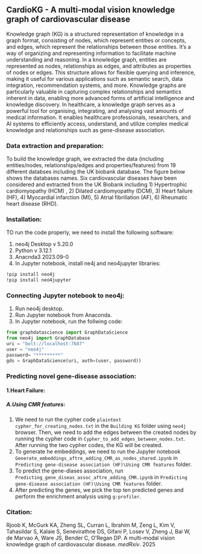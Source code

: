 ## CardioKG - A multi-modal vision knowledge graph of cardiovascular disease
Knowledge graph (KG) is a structured representation of knowledge in a graph format, consisting of nodes, which represent entities or concepts, and edges, which represent the relationships between those entities. It’s a way of organizing and representing information to facilitate machine understanding and reasoning. In a knowledge graph, entities are represented as nodes, relationships as edges, and attributes as properties of nodes or edges. This structure allows for flexible querying and inference, making it useful for various applications such as semantic search, data integration, recommendation systems, and more. Knowledge graphs are particularly valuable in capturing complex relationships and semantics inherent in data, enabling more advanced forms of artificial intelligence and knowledge discovery. In healthcare, a knowledge graph serves as a powerful tool for organising, integrating, and analysing vast amounts of medical information. It enables healthcare professionals, researchers, and AI systems to efficiently access, understand, and utilize complex medical knowledge and relationships such as gene-disease association. 

### Data extraction and preparation:
To build the knowledge graph, we extracted the data (including entities/nodes, relationships/edges and properties/features) from 19 different databses including the UK biobank database. The figure below shows the databases names. Six cardiovascular diseases have been considered and extracted from the UK Biobank including 1) Hypertrophic cardiomyopathy (HCM) , 2) Dilated cardiomyopathy (DCM), 3) Heart failure (HF), 4) Myocardial infarction (MI), 5) Atrial fibrillation (AF), 6) Rheumatic heart disease (RHD).
<br/>
### Installation:
TO run the code properly, we need to install the following software:
<br/>
1. neo4j Desktop v 5.20.0
2. Python v 3.12.1
3. Anacnda3 2023.09-0
4. In Jupyter notebook, install ne4j and neo4jupyter libraries:
   
```bash
!pip install neo4j
!pip install neo4jupyter
```
### Connecting Jupyter notebook to neo4j:
1. Run neo4j desktop.
2. Run Jupyter notebook from Anaconda.
3. In Jupyter notebook, run the follwing code:
 ```python
from graphdatascience import GraphDataScience
from neo4j import GraphDatabase
uri = "bolt://localhost:7687"
user = "neo4j"
password= "*********"
gds = GraphDataScience(uri, auth=(user, password))

```

### Predicting novel gene-disease association:
#### 1.Heart Failure:
##### A.Using CMR features:
1. We need to run the cypher code ```plaintext cypher_for_creating_nodes.txt``` in the ```Building KG``` folder using ```neo4j``` browser. Then, we need to add the edges between the created nodes by running the cypher code in ```Cypher_to_add_edges_between_nodes.txt```. After running the two cypher codes, the KG will be created.
2. To generate he embeddings, we need to run the Jupyter notebook ```Generate_embeddings_aftre_adding_CMR_as_nodes_shared.ipynb``` in ```Predicting gene-disease association (HF)\Using CMR features``` folder.
3. To predict the gene-diases association, run ```Predicting_gene_diseas_assoc_aftre_adding_CMR.ipynb``` in ```Predicting gene-disease association (HF)\Using CMR features``` folder.
4. After predicting the genes, we pick the top ten predicted genes and perform the enrichment analysis using ```g:profiler```.

### Citation:
Rjoob K, McGurk KA, Zheng SL, Curran L, Ibrahim M, Zeng L, Kim V, Tahasildar S, Kalaie S, Senevirathne DS, Gifani P, Losev V, Zheng J, Bai W, de Marvao A, Ware JS, Bender C, O’Regan DP. A multi-modal vision knowledge graph of cardiovascular disease. _medRxiv_. 2025
   
